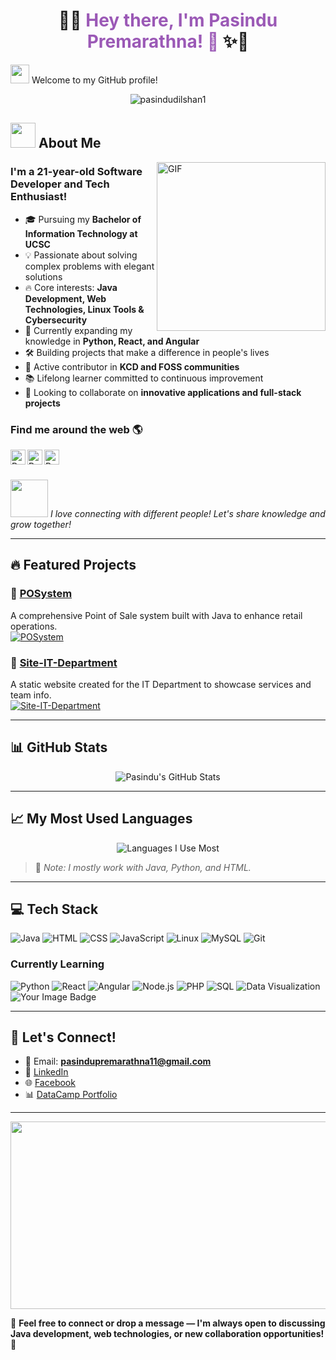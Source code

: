 <h1 align="center">
  🌈✨ <span style="color:#9b59b6;"><b>Hey there, I'm Pasindu Premarathna! 👋</b></span> ✨🌈
</h1>

<img src="https://raw.githubusercontent.com/MartinHeinz/MartinHeinz/master/wave.gif" width="30px"> Welcome to my GitHub profile!

<p align="center"> <img src="https://komarev.com/ghpvc/?username=hu1man&label=Profile%20views&color=0e75b6&style=flat" alt="pasindudilshan1" /> </p>

## <img src="https://media.giphy.com/media/WUlplcMpOCEmTGBtBW/giphy.gif" width="40"> About Me

<img align="right" height="270px" alt="GIF" src="https://i.pinimg.com/originals/e4/26/70/e426702edf874b181aced1e2fa5c6cde.gif" />

### I'm a 21-year-old Software Developer and Tech Enthusiast!

- 🎓 Pursuing my **Bachelor of Information Technology at UCSC**
- 💡 Passionate about solving complex problems with elegant solutions
- 🔥 Core interests: **Java Development, Web Technologies, Linux Tools & Cybersecurity**
- 🌱 Currently expanding my knowledge in **Python, React, and Angular**
- 🛠️ Building projects that make a difference in people's lives
- 🤝 Active contributor in **KCD and FOSS communities**
- 📚 Lifelong learner committed to continuous improvement
- 🚀 Looking to collaborate on **innovative applications and full-stack projects**

### Find me around the web 🌎

<a href="https://www.linkedin.com/in/pasindu-premarathna-22888b314">
  <img align="left" alt="Pasindu's LinkedIn" width="24px" src="https://cdn.jsdelivr.net/npm/simple-icons@v3/icons/linkedin.svg" />
</a>
<a href="https://www.datacamp.com/portfolio/premaraas22017">
  <img align="left" alt="Pasindu's DataCamp" width="24px" src="https://cdn.jsdelivr.net/npm/simple-icons@v3/icons/datacamp.svg" />
</a>
<a href="https://www.facebook.com/Pasindu-Dilshan">
  <img align="left" alt="Pasindu's Facebook" width="24px" src="https://cdn.jsdelivr.net/npm/simple-icons@v3/icons/facebook.svg" />
</a>
<br><br>

<img src="https://media.giphy.com/media/LnQjpWaON8nhr21vNW/giphy.gif" width="60"> <em>I love connecting with different people! Let's share knowledge and grow together!</em>

---

## 🔥 Featured Projects
### 📌 [POSystem](https://github.com/pasindudilshan1/POSystem)
A comprehensive Point of Sale system built with Java to enhance retail operations.  
[![POSystem](https://github-readme-stats.vercel.app/api/pin/?username=pasindudilshan1&repo=POSystem&theme=tokyonight)](https://github.com/pasindudilshan1/POSystem)

### 📌 [Site-IT-Department](https://github.com/pasindudilshan1/Site-IT-Department)
A static website created for the IT Department to showcase services and team info.  
[![Site-IT-Department](https://github-readme-stats.vercel.app/api/pin/?username=pasindudilshan1&repo=Site-IT-Department&theme=tokyonight)](https://github.com/pasindudilshan1/Site-IT-Department)

---

## 📊 GitHub Stats
<div align="center">
  <img src="https://github-readme-stats.vercel.app/api?username=pasindudilshan1&show_icons=true&theme=tokyonight" alt="Pasindu's GitHub Stats" />
</div>

---

## 📈 My Most Used Languages 
<div align="center">
  <img src="https://skillicons.dev/icons?i=java,python,html,css,js&theme=light" alt="Languages I Use Most" />
</div>

> 📝 *Note: I mostly work with Java, Python, and HTML.*

---

## 💻 Tech Stack
![Java](https://img.shields.io/badge/Java-ED8B00?style=for-the-badge&logo=openjdk&logoColor=white)
![HTML](https://img.shields.io/badge/HTML5-E34F26?style=for-the-badge&logo=html5&logoColor=white)
![CSS](https://img.shields.io/badge/CSS3-1572B6?style=for-the-badge&logo=css3&logoColor=white)
![JavaScript](https://img.shields.io/badge/JavaScript-F7DF1E?style=for-the-badge&logo=javascript&logoColor=black)
![Linux](https://img.shields.io/badge/Linux-FCC624?style=for-the-badge&logo=linux&logoColor=black)
![MySQL](https://img.shields.io/badge/MySQL-4479A1?style=for-the-badge&logo=mysql&logoColor=white)
![Git](https://img.shields.io/badge/Git-F05032?style=for-the-badge&logo=git&logoColor=white)

### Currently Learning
![Python](https://img.shields.io/badge/Python-3776AB?style=for-the-badge&logo=python&logoColor=white)
![React](https://img.shields.io/badge/React-20232A?style=for-the-badge&logo=react&logoColor=61DAFB)
![Angular](https://img.shields.io/badge/Angular-DD0031?style=for-the-badge&logo=angular&logoColor=white)
![Node.js](https://img.shields.io/badge/Node.js-339933?style=for-the-badge&logo=node.js&logoColor=white)
![PHP](https://img.shields.io/badge/PHP-777BB4?style=for-the-badge&logo=php&logoColor=white)
![SQL](https://img.shields.io/badge/SQL-4479A1?style=for-the-badge&logo=postgresql&logoColor=white)
![Data Visualization](https://img.shields.io/badge/Data%20Visualization-FE7A16?style=for-the-badge&logo=chartdotjs&logoColor=white)
<img src="https://tryhackme-badges.s3.amazonaws.com/PasinduDilshan.png" alt="Your Image Badge" />

---

## 🤝 Let's Connect!
- 📧 Email: **pasindupremarathna11@gmail.com**
- 🔗 [LinkedIn](https://www.linkedin.com/in/pasindu-premarathna-22888b314)
- 🌐 [Facebook](https://www.facebook.com/Pasindu-Dilshan)
- 📊 [DataCamp Portfolio](https://www.datacamp.com/portfolio/premaraas22017)

---

<div align="center">
  <img src="https://media.giphy.com/media/dWesBcTLavkZuG35MI/giphy.gif" width="600" height="300"/>
</div>

💬 **Feel free to connect or drop a message — I'm always open to discussing Java development, web technologies, or new collaboration opportunities!** 🚀
